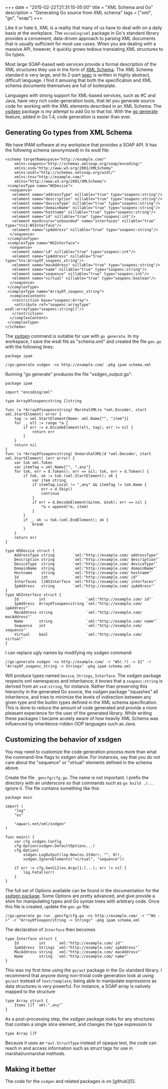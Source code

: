 +++
date = "2015-02-22T21:31:15-05:00"
title = "XML Schema and Go"
description = "Generating Go source from XML schema"
tags = ["xml", "go", "soap"]
+++

Like it or hate it, XML is a reality that many of us have to deal
with on a daily basis at the workplace. The `encoding/xml` package
in Go's standard library provides a convenient, data-driven approach
to parsing XML documents that is usually sufficient for most use
cases. When you are dealing with a massive API, however, it quickly
grows tedious translating XML structures to Go types.

Most large SOAP-based web services provide a formal description of
the XML structures they use in the form of [XML Schema][0]. The XML
Schema standard is very large, and its 2-part [spec][1] is written
in highly abstract, difficult language. I find it amusing that both
the specification and XML schema documents themselves are full of
boilerplate.

Languages with strong support for XML-based services, such as #C
and Java, have very rich code-generation tools, that let you generate
source code for working with the XML elements described in an XML
Schema. The [xsdgen][2] package is my attempt to add Go to that
list. With the [go generate][3] feature, added in Go 1.4, code
generation is easier than ever.

## Generating Go types from XML Schema

We have IPAM software at my workplace that provides a SOAP API. It has the following schema (anonymized) in its wsdl file:

	<schema targetNamespace="http://example.com/"
		xmlns:soapenc="http://schemas.xmlsoap.org/soap/encoding/"
		xmlns:xsd="http://www.w3.org/2001/XMLSchema"
		xmlns:wsdl="http://schemas.xmlsoap.org/wsdl/"
		xmlns:tns="http://example.com/"
		xmlns="http://www.w3.org/2001/XMLSchema">
	 <complexType name="WSDevice">
	  <sequence>
	   <element name="addressType" nillable="true" type="soapenc:string"/>
	   <element name="description" nillable="true" type="soapenc:string"/>
	   <element name="deviceType" nillable="true" type="soapenc:string"/>
	   <element name="domainName" nillable="true" type="soapenc:string"/>
	   <element name="hostname" nillable="true" type="soapenc:string"/>
	   <element name="id" nillable="true" type="soapenc:int"/>
	   <element maxOccurs="unbounded" name="interfaces" nillable="true" type="tns1:WSInterface"/>
	   <element name="ipAddress" nillable="true" type="soapenc:string"/>
	  </sequence>
	 </complexType>
	 <complexType name="WSInterface">
	  <sequence>
	   <element name="id" nillable="true" type="soapenc:int"/>
	   <element name="ipAddress" nillable="true" type="tns:ArrayOf_soapenc_string"/>
	   <element name="macAddress" nillable="true" type="soapenc:string"/>
	   <element name="name" nillable="true" type="soapenc:string"/>
	   <element name="sequence" nillable="true" type="soapenc:int"/>
	   <element name="virtual" nillable="true" type="soapenc:boolean"/>
	  </sequence>
	 </complexType>
	 <complexType name="ArrayOf_soapenc_string">
	  <complexContent>
	   <restriction base="soapenc:Array">
	    <attribute ref="soapenc:arrayType" wsdl:arrayType="soapenc:string[]"/>
	   </restriction>
	  </complexContent>
	 </complexType>
	</schema>

The [xsdgen][4] command is suitable for use with `go generate`. In
my workspace, I save the wsdl file as "schema.xml" and created the
file `gen.go` with the following lines:

	package ipam
	
	//go:generate xsdgen -ns http://example.com/ -pkg ipam schema.xml

Running "go generate" produces the file "xsdgen_output.go":

	package ipam
	
	import "encoding/xml"
	
	type ArrayOfsoapencstring []string
	
	func (a *ArrayOfsoapencstring) MarshalXML(e *xml.Encoder, start xml.StartElement) error {
		tag := xml.StartElement{Name: xml.Name{"", "item"}}
		for _, elt := range *a {
			if err := e.EncodeElement(elt, tag); err != nil {
				return err
			}
		}
		return nil
	}
	func (a *ArrayOfsoapencstring) UnmarshalXML(d *xml.Decoder, start xml.StartElement) (err error) {
		var tok xml.Token
		var itemTag = xml.Name{"", ",any"}
		for tok, err = d.Token(); err == nil; tok, err = d.Token() {
			if tok, ok := tok.(xml.StartElement); ok {
				var item string
				if itemTag.Local != ",any" && itemTag != tok.Name {
					err = d.Skip()
					continue
				}
				if err = d.DecodeElement(&item, &tok); err == nil {
					*a = append(*a, item)
				}
			}
			if _, ok := tok.(xml.EndElement); ok {
				break
			}
		}
		return err
	}
	
	type WSDevice struct {
		AddressType string        `xml:"http://example.com/ addressType"`
		Description string        `xml:"http://example.com/ description"`
		DeviceType  string        `xml:"http://example.com/ deviceType"`
		DomainName  string        `xml:"http://example.com/ domainName"`
		Hostname    string        `xml:"http://example.com/ hostname"`
		Id          int           `xml:"http://example.com/ id"`
		Interfaces  []WSInterface `xml:"http://example.com/ interfaces"`
		IpAddress   string        `xml:"http://example.com/ ipAddress"`
	}
	type WSInterface struct {
		Id         int                  `xml:"http://example.com/ id"`
		IpAddress  ArrayOfsoapencstring `xml:"http://example.com/ ipAddress"`
		MacAddress string               `xml:"http://example.com/ macAddress"`
		Name       string               `xml:"http://example.com/ name"`
		Sequence   int                  `xml:"http://example.com/ sequence"`
		Virtual    bool                 `xml:"http://example.com/ virtual"`
	}

I can replace ugly names by modifying my xsdgen command:

	//go:generate xsdgen -ns http://example.com/ -r "WS(.*) -> $1" -r "ArrayOf_soapenc_string -> Strings" -pkg ipam schema.xml

Will produce types named `Device`, `Strings`, `Interface`. The
xsdgen package respects xml namespaces and inheritance; it knows
that a `soapenc:string` is derived from an `xsd:string`, for instance.
Rather than preserving this hierarchy in the generated Go source,
the xsdgen package "squashes" all inheritence, and tries to minimize
the levels of indirection between any given type and the builtin
types defined in the XML schema specification. This is done to
reduce the amount of code generated and provide a more pleasant
experience for the user of the generated library. While writing
these packages I became acutely aware of how heavily XML Schema was
influenced by inheritence-ridden OOP languages such as Java.

## Customizing the behavior of xsdgen

You may need to customize the code generation process more than
what the command-line flags to xsdgen allow. For instances, say that
you do not care about the "sequence" or "virtual" elements defined in
the schema above.

Create the file `_gencfg/cfg.go`. The name is not important. I prefix
the directory with an underscore so that commands such as `go build ./...`
ignore it. The file contains something like this:

	package main
	
	import (
		"log"
		"os"
	
		"aqwari.net/xml/xsdgen"
	)
	
	func main() {
		var cfg xsdgen.Config
		cfg.Option(xsdgen.DefaultOptions...)
		cfg.Option(
			xsdgen.LogOutput(log.New(os.Stderr, "", 0)),
			xsdgen.IgnoreElements("virtual", "sequence"))
		
		if err := cfg.GenCLI(os.Args[1:]...); err != nil {
			log.Fatal(err)
		}
	}

The full set of Options available can be found in the documentation for
the [xsdgen package][2]. Some Options are pretty advanced, and give
provide a shim for manipulating types and Go syntax trees with arbitrary
code. Once this file is created, update the `gen.go` file:

	//go:generate go run _gencfg/cfg.go -ns http://example.com/ -r "^WS ->" -r "ArrayOfsoapencstring -> Strings" -pkg ipam schema.xml

The declaration of `Interface` then becomes

	type Interface struct {
		Id         int     `xml:"http://example.com/ id"`
		IpAddress  Strings `xml:"http://example.com/ ipAddress"`
		MacAddress string  `xml:"http://example.com/ macAddress"`
		Name       string  `xml:"http://example.com/ name"`
	}

This was my first time using the `go/ast` package in the Go standard
library. I recommend that anyone doing non-trivial code generation
look at using `go/ast` instead of `text/template`; being able to 
manipulate expressions as data structures is very powerful. For instance,
a SOAP array is naiively mapped to the structure

	type Array struct {
		Items []T `xml:",any"`
	}

As a post-processing step, the xsdgen package looks for any structures
that contain a single slice element, and changes the type expression to

	type Array []T

Because it uses an `*ast.StructType` instead of opaque text, the code
can reach in and access information such as struct tags for use in
marshal/unmarshal methods.

## Making it better

The code for the `xsdgen` and related packages is on [github][5].

[0]: http://www.w3.org/TR/xmlschema-0/
[1]: http://www.w3.org/TR/xmlschema-1/
[2]: http://aqwari.net/xml/xsdgen/
[3]: http://blog.golang.org/generate
[4]: http://aqwari.net/xml/cmd/xsdgen/
